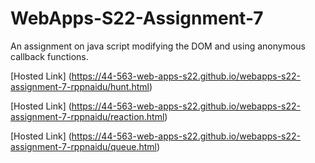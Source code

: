# WebApps-S22-Assignment-7

An assignment on java script modifying the DOM and using anonymous callback functions.

[Hosted Link] (https://44-563-web-apps-s22.github.io/webapps-s22-assignment-7-rppnaidu/hunt.html)

[Hosted Link] (https://44-563-web-apps-s22.github.io/webapps-s22-assignment-7-rppnaidu/reaction.html)

[Hosted Link] (https://44-563-web-apps-s22.github.io/webapps-s22-assignment-7-rppnaidu/queue.html)
